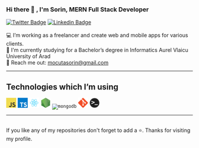 ### Hi there 👋 , I'm Sorin, MERN Full Stack Developer
[![Twitter Badge](https://img.shields.io/badge/-Twitter-00acee?style=flat-square&logo=Twitter&logoColor=white)](https://twitter.com/mocutasorin)
[![Linkedin Badge](https://img.shields.io/badge/-LinkedIn-0e76a8?style=flat-square&logo=Linkedin&logoColor=white)](https://linkedin.com/in/sorinmocuta)
  <br>
<br>
 💻  I’m working as a freelancer and create web and mobile apps for various clients.
  <br>
  📖  I'm currently studying for a Bachelor’s degree in Informatics Aurel Vlaicu University of Arad
  <br>
  📨  Reach me out: <a href="mailto: mocutasorin@gmail.com">mocutasorin@gmail.com</a>
  <br>
<hr>
<h2> Technologies which I’m using</h2>
<code><img height="27” alt="javascript" src="https://raw.githubusercontent.com/github/explore/80688e429a7d4ef2fca1e82350fe8e3517d3494d/topics/javascript/javascript.png"></code>
<code><img height="27” alt="typescript" src="https://raw.githubusercontent.com/github/explore/80688e429a7d4ef2fca1e82350fe8e3517d3494d/topics/typescript/typescript.png"></code>
<code><img height="27” alt="react" src="https://raw.githubusercontent.com/github/explore/80688e429a7d4ef2fca1e82350fe8e3517d3494d/topics/react/react.png"></code>
<code><img height="27” alt="nodejs" src="https://raw.githubusercontent.com/github/explore/80688e429a7d4ef2fca1e82350fe8e3517d3494d/topics/nodejs/nodejs.png"></code> 
<code><img height="27" src="https://encrypted-tbn0.gstatic.com/images?q=tbn%3AANd9GcSTTzPAw-55ssm1Im594xYZ9eRQu2JylrkYLg&usqp=CAU" alt="mongodb"></code>
<code><img height="27" src="https://raw.githubusercontent.com/devicons/devicon/master/icons/git/git-original.svg" alt="git"></code>
<code><img height="27" src="https://raw.githubusercontent.com/github/explore/80688e429a7d4ef2fca1e82350fe8e3517d3494d/topics/terminal/terminal.png" alt="terminal"></code>
<hr><br>
If you like any of my repositories don't forget to add a ⭐. Thanks for visiting my profile.
<!--
**mocutasorin/mocutasorin** is a ✨ _special_ ✨ repository because its `README.md` (this file) appears on your GitHub profile.

Here are some ideas to get you started:

- 🔭 I’m currently working on ...
- 🌱 I’m currently learning ...
- 👯 I’m looking to collaborate on ...
- 🤔 I’m looking for help with ...
- 💬 Ask me about ...
- 📫 How to reach me: ...
- 😄 Pronouns: ...
- ⚡ Fun fact: ...
-->
